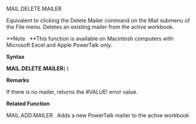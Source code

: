 MAIL.DELETE.MAILER

Equivalent to clicking the Delete Mailer command on the Mail submenu of
the File menu. Deletes an existing mailer from the active workbook.

**Note   **This function is available on Macintosh computers with
Microsoft Excel and Apple PowerTalk only.

**Syntax**

**MAIL.DELETE.MAILER**( )

**Remarks**

If there is no mailer, returns the \#VALUE\! error value.

**Related Function**

MAIL.ADD.MAILER   Adds a new PowerTalk mailer to the active workbook


